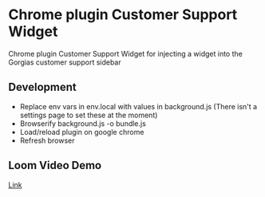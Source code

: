 # Chrome plugin Customer Support Widget

Chrome plugin Customer Support Widget for injecting a widget into the Gorgias customer support sidebar

## Development

- Replace env vars in env.local with values in background.js (There isn't a settings page to set these at the moment)
- Browserify background.js -o bundle.js
- Load/reload plugin on google chrome
- Refresh browser

## Loom Video Demo
[Link](https://www.loom.com/share/f22f36cee9ca4447a302a72ad96ac2a9?sid=4a0181dd-3805-4cd3-93d7-4348f81dc301)
